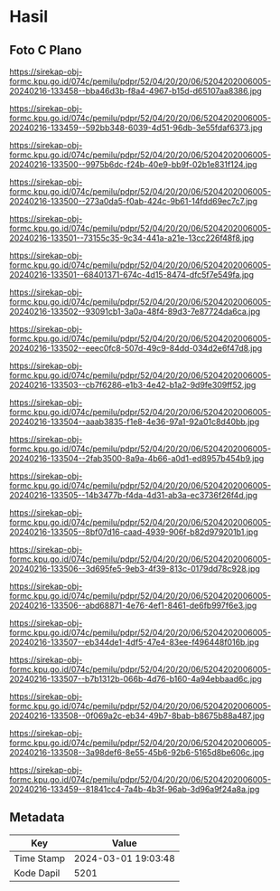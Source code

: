 # Hasil

## Foto C Plano

https://sirekap-obj-formc.kpu.go.id/074c/pemilu/pdpr/52/04/20/20/06/5204202006005-20240216-133458--bba46d3b-f8a4-4967-b15d-d65107aa8386.jpg

https://sirekap-obj-formc.kpu.go.id/074c/pemilu/pdpr/52/04/20/20/06/5204202006005-20240216-133459--592bb348-6039-4d51-96db-3e55fdaf6373.jpg

https://sirekap-obj-formc.kpu.go.id/074c/pemilu/pdpr/52/04/20/20/06/5204202006005-20240216-133500--9975b6dc-f24b-40e9-bb9f-02b1e831f124.jpg

https://sirekap-obj-formc.kpu.go.id/074c/pemilu/pdpr/52/04/20/20/06/5204202006005-20240216-133500--273a0da5-f0ab-424c-9b61-14fdd69ec7c7.jpg

https://sirekap-obj-formc.kpu.go.id/074c/pemilu/pdpr/52/04/20/20/06/5204202006005-20240216-133501--73155c35-9c34-441a-a21e-13cc226f48f8.jpg

https://sirekap-obj-formc.kpu.go.id/074c/pemilu/pdpr/52/04/20/20/06/5204202006005-20240216-133501--68401371-674c-4d15-8474-dfc5f7e549fa.jpg

https://sirekap-obj-formc.kpu.go.id/074c/pemilu/pdpr/52/04/20/20/06/5204202006005-20240216-133502--93091cb1-3a0a-48f4-89d3-7e87724da6ca.jpg

https://sirekap-obj-formc.kpu.go.id/074c/pemilu/pdpr/52/04/20/20/06/5204202006005-20240216-133502--eeec0fc8-507d-49c9-84dd-034d2e6f47d8.jpg

https://sirekap-obj-formc.kpu.go.id/074c/pemilu/pdpr/52/04/20/20/06/5204202006005-20240216-133503--cb7f6286-e1b3-4e42-b1a2-9d9fe309ff52.jpg

https://sirekap-obj-formc.kpu.go.id/074c/pemilu/pdpr/52/04/20/20/06/5204202006005-20240216-133504--aaab3835-f1e8-4e36-97a1-92a01c8d40bb.jpg

https://sirekap-obj-formc.kpu.go.id/074c/pemilu/pdpr/52/04/20/20/06/5204202006005-20240216-133504--2fab3500-8a9a-4b66-a0d1-ed8957b454b9.jpg

https://sirekap-obj-formc.kpu.go.id/074c/pemilu/pdpr/52/04/20/20/06/5204202006005-20240216-133505--14b3477b-f4da-4d31-ab3a-ec3736f26f4d.jpg

https://sirekap-obj-formc.kpu.go.id/074c/pemilu/pdpr/52/04/20/20/06/5204202006005-20240216-133505--8bf07d16-caad-4939-906f-b82d979201b1.jpg

https://sirekap-obj-formc.kpu.go.id/074c/pemilu/pdpr/52/04/20/20/06/5204202006005-20240216-133506--3d695fe5-9eb3-4f39-813c-0179dd78c928.jpg

https://sirekap-obj-formc.kpu.go.id/074c/pemilu/pdpr/52/04/20/20/06/5204202006005-20240216-133506--abd68871-4e76-4ef1-8461-de6fb997f6e3.jpg

https://sirekap-obj-formc.kpu.go.id/074c/pemilu/pdpr/52/04/20/20/06/5204202006005-20240216-133507--eb344de1-4df5-47e4-83ee-f496448f016b.jpg

https://sirekap-obj-formc.kpu.go.id/074c/pemilu/pdpr/52/04/20/20/06/5204202006005-20240216-133507--b7b1312b-066b-4d76-b160-4a94ebbaad6c.jpg

https://sirekap-obj-formc.kpu.go.id/074c/pemilu/pdpr/52/04/20/20/06/5204202006005-20240216-133508--0f069a2c-eb34-49b7-8bab-b8675b88a487.jpg

https://sirekap-obj-formc.kpu.go.id/074c/pemilu/pdpr/52/04/20/20/06/5204202006005-20240216-133508--3a98def6-8e55-45b6-92b6-5165d8be606c.jpg

https://sirekap-obj-formc.kpu.go.id/074c/pemilu/pdpr/52/04/20/20/06/5204202006005-20240216-133459--81841cc4-7a4b-4b3f-96ab-3d96a9f24a8a.jpg


## Metadata

| Key        | Value               |
| ---------- | ------------------- |
| Time Stamp | 2024-03-01 19:03:48 |
| Kode Dapil | 5201                |




